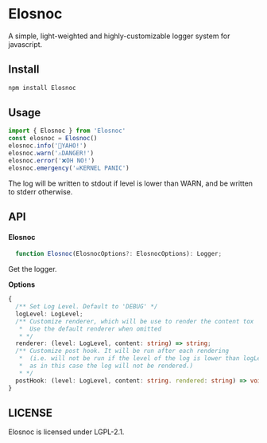 # Elosnoc

A simple, light-weighted and highly-customizable logger system for javascript.

## Install

```bash
npm install Elosnoc
```

## Usage

```typescript
import { Elosnoc } from 'Elosnoc'
const elosnoc = Elosnoc()
elosnoc.info('💬YAHO!')
elosnoc.warn('⚠️DANGER!')
elosnoc.error('❌OH NO!')
elosnoc.emergency('☠️KERNEL PANIC')
```

The log will be written to stdout if level is lower than WARN, and be written to stderr otherwise.

## API

#### Elosnoc

```typescript
  function Elosnoc(ElosnocOptions?: ElosnocOptions): Logger;
```
Get the logger.

**Options**
```typescript
{
  /** Set Log Level. Default to 'DEBUG' */
  logLevel: LogLevel;
  /** Customize renderer, which will be use to render the content tox
   *  Use the default renderer when omitted
   * */
  renderer: (level: LogLevel, content: string) => string;
  /** Customize post hook. It will be run after each rendering
   *  (i.e. will not be run if the level of the log is lower than logLevel
   *  as in this case the log will not be rendered.) 
   * */
  postHook: (level: LogLevel, content: string. rendered: string) => void;
}
```

## LICENSE

Elosnoc is licensed under LGPL-2.1.
